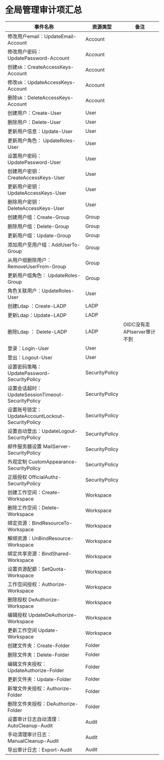 # 全局管理审计项汇总

|   事件名称  |  资源类型   |   备注  |
| --- | --- | --- |
| 修改用户email：UpdateEmail-Account | Account |     |
| 修改用户密码：UpdatePassword-Account | Account |     |
| 创建sk：CreateAccessKeys-Account | Account |     |
| 修改sk：UpdateAccessKeys-Account | Account |     |
| 删除sk：DeleteAccessKeys-Account | Account |     |
| 创建用户：Create-User | User |     |
| 删除用户：Delete-User | User |     |
| 更新用户信息：Update-User | User |     |
| 更新用户角色： UpdateRoles-User | User |     |
| 设置用户密码： UpdatePassword-User | User |     |
| 创建用户密钥： CreateAccessKeys-User | User |     |
| 更新用户密钥： UpdateAccessKeys-User | User |     |
| 删除用户密钥：DeleteAccessKeys-User | User |     |
| 创建用户组：Create-Group | Group |     |
| 删除用户组：Delete-Group | Group |     |
| 更新用户组：Update-Group | Group |     |
| 添加用户至用户组：AddUserTo-Group | Group |  |
| 从用户组删除用户： RemoveUserFrom-Group | Group |     |
| 更新用户组角色： UpdateRoles-Group | Group |     |
| 角色关联用户：UpdateRoles-User | User |     |
| 创建Ldap ：Create-LADP | LADP |     |
| 更新Ldap：Update-LADP | LADP |     |
| 删除Ldap ： Delete-LADP | LADP | OIDC没有走APIserver审计不到 |
| 登录：Login-User | User |     |
| 登出：Logout-User | User |     |
| 设置密码策略：UpdatePassword-SecurityPolicy | SecurityPolicy |     |
| 设置会话超时：UpdateSessionTimeout-SecurityPolicy | SecurityPolicy |     |
| 设置账号锁定：UpdateAccountLockout-SecurityPolicy | SecurityPolicy |     |
| 设置自动登出：UpdateLogout-SecurityPolicy | SecurityPolicy |     |
| 邮件服务器设置 MailServer-SecurityPolicy | SecurityPolicy |     |
| 外观定制 CustomAppearance-SecurityPolicy | SecurityPolicy |     |
| 正版授权 OfficialAuthz-SecurityPolicy | SecurityPolicy |     |
| 创建工作空间：Create-Workspace | Workspace |     |
| 删除工作空间：Delete-Workspace | Workspace |     |
| 绑定资源：BindResourceTo-Workspace | Workspace |     |
| 解绑资源：UnBindResource-Workspace | Workspace |     |
| 绑定共享资源：BindShared-Workspace | Workspace |     |
| 设置资源配额：SetQuota-Workspace | Workspace |     |
| 工作空间授权：Authorize-Workspace | Workspace |     |
| 删除授权 DeAuthorize-Workspace | Workspace |     |
| 编辑授权 UpdateDeAuthorize-Workspace | Workspace |     |
| 更新工作空间 Update-Workspace | Workspace |     |
| 创建文件夹：Create-Folder | Folder |     |
| 删除文件夹：Delete-Folder | Folder |     |
| 编辑文件夹授权：UpdateAuthorize-Folder | Folder |     |
| 更新文件夹：Update-Folder | Folder |     |
| 新增文件夹授权：Authorize-Folder | Folder |     |
| 删除文件夹授权：DeAuthorize-Folder | Folder |     |
| 设置审计日志自动清理：AutoCleanup-Audit | Audit |     |
| 手动清理审计日志：ManualCleanup-Audit | Audit |     |
| 导出审计日志：Export-Audit | Audit |     |